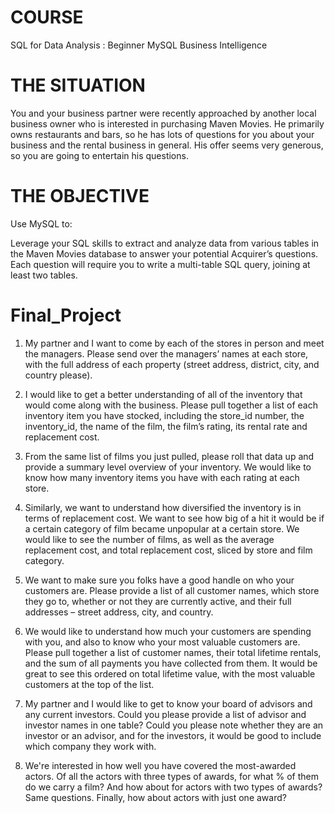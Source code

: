 # COURSE
SQL for Data Analysis : Beginner MySQL Business Intelligence

# THE SITUATION

You and your business partner were recently approached by another local business owner
who is interested in purchasing Maven Movies. He primarily owns restaurants and bars, so he
has lots of questions for you about your business and the rental business in general. His offer
seems very generous, so you are going to entertain his questions.


# THE OBJECTIVE

Use MySQL to:

Leverage your SQL skills to extract and analyze data from various tables in the Maven
Movies database to answer your potential Acquirer’s questions. Each question will require
you to write a multi-table SQL query, joining at least two tables.


# Final_Project
1. My partner and I want to come by each of the stores in person and meet the managers. Please send over
the managers’ names at each store, with the full address of each property (street address, district, city, and
country please).

2. I would like to get a better understanding of all of the inventory that would come along with the business.
Please pull together a list of each inventory item you have stocked, including the store_id number, the
inventory_id, the name of the film, the film’s rating, its rental rate and replacement cost.

3. From the same list of films you just pulled, please roll that data up and provide a summary level overview of
your inventory. We would like to know how many inventory items you have with each rating at each store.

4. Similarly, we want to understand how diversified the inventory is in terms of replacement cost. We want to
see how big of a hit it would be if a certain category of film became unpopular at a certain store.
We would like to see the number of films, as well as the average replacement cost, and total replacement
cost, sliced by store and film category.

5. We want to make sure you folks have a good handle on who your customers are. Please provide a list
of all customer names, which store they go to, whether or not they are currently active, and their full
addresses – street address, city, and country.

6. We would like to understand how much your customers are spending with you, and also to know who your
most valuable customers are. Please pull together a list of customer names, their total lifetime rentals, and the
sum of all payments you have collected from them. It would be great to see this ordered on total lifetime value,
with the most valuable customers at the top of the list.

7. My partner and I would like to get to know your board of advisors and any current investors. Could you
please provide a list of advisor and investor names in one table? Could you please note whether they are an
investor or an advisor, and for the investors, it would be good to include which company they work with.

8. We're interested in how well you have covered the most-awarded actors. Of all the actors with three types of
awards, for what % of them do we carry a film? And how about for actors with two types of awards? Same
questions. Finally, how about actors with just one award?



